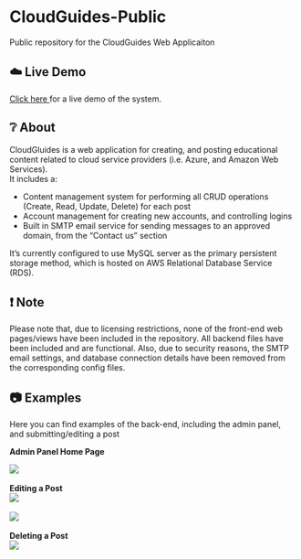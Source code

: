 # CloudGuides-Public
Public repository for the CloudGuides Web Applicaiton

## :cloud:  Live Demo
<a href="http://15.223.5.246/CloudGuides/Php/views/index.view.php">Click here </a> for a live demo of the system.


## :grey_question:	About
CloudGluides is a web application for creating, and posting educational content related to cloud service providers (i.e. Azure, and Amazon Web Services).  
It includes a:
<ul>
    <li>Content management system for performing all CRUD operations (Create, Read, Update, Delete) for each post</li>
    <li>Account management for creating new accounts, and controlling logins</li>
    <li>Built in SMTP email service for sending messages to an approved domain, from the “Contact us” section</li>
</ul>
It’s currently configured to use MySQL server as the primary persistent storage method, which is hosted on AWS Relational Database Service (RDS). 


## :exclamation:    Note
Please note that, due to licensing restrictions, none of the front-end web pages/views have been included in the repository. All backend files have been included and are functional. 
Also, due to security reasons, the SMTP email settings, and database connection details have been removed from the corresponding config files. 

## :camera: Examples
Here you can find examples of the back-end, including the admin panel, and submitting/editing a post

<b>Admin Panel Home Page</b>
<div><img src="https://i.vgy.me/QtTlp9.png"></div>

<br>
<b>Editing a Post</b>
<div><img src="https://i.vgy.me/skDp2G.png"></div>
<br>
<div><img src="https://i.vgy.me/HzIoIY.png"></div>

<br>
<b>Deleting a Post <b>
<div><img src="https://i.vgy.me/c0Ej7D.png"></div>

